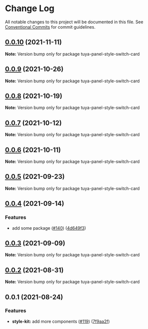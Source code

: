 # Change Log

All notable changes to this project will be documented in this file.
See [Conventional Commits](https://conventionalcommits.org) for commit guidelines.

## [0.0.10](https://github.com/tuya/tuya-panel-kit/compare/tuya-panel-style-switch-card@0.0.9...tuya-panel-style-switch-card@0.0.10) (2021-11-11)

**Note:** Version bump only for package tuya-panel-style-switch-card





## [0.0.9](https://github.com/tuya/tuya-panel-kit/compare/tuya-panel-style-switch-card@0.0.8...tuya-panel-style-switch-card@0.0.9) (2021-10-26)

**Note:** Version bump only for package tuya-panel-style-switch-card





## [0.0.8](https://github.com/tuya/tuya-panel-kit/compare/tuya-panel-style-switch-card@0.0.6...tuya-panel-style-switch-card@0.0.8) (2021-10-19)

**Note:** Version bump only for package tuya-panel-style-switch-card





## [0.0.7](https://github.com/tuya/tuya-panel-kit/compare/tuya-panel-style-switch-card@0.0.6...tuya-panel-style-switch-card@0.0.7) (2021-10-12)

**Note:** Version bump only for package tuya-panel-style-switch-card





## [0.0.6](https://github.com/tuya/tuya-panel-kit/compare/tuya-panel-style-switch-card@0.0.5...tuya-panel-style-switch-card@0.0.6) (2021-10-11)

**Note:** Version bump only for package tuya-panel-style-switch-card





## [0.0.5](https://github.com/tuya/tuya-panel-kit/compare/tuya-panel-style-switch-card@0.0.4...tuya-panel-style-switch-card@0.0.5) (2021-09-23)

**Note:** Version bump only for package tuya-panel-style-switch-card





## [0.0.4](https://github.com/tuya/tuya-panel-kit/compare/tuya-panel-style-switch-card@0.0.3...tuya-panel-style-switch-card@0.0.4) (2021-09-14)


### Features

* add some package ([#140](https://github.com/tuya/tuya-panel-kit/issues/140)) ([4d649f3](https://github.com/tuya/tuya-panel-kit/commit/4d649f3020ac96bc9aa16c0d27f925b13244317c))





## [0.0.3](https://github.com/tuya/tuya-panel-kit/compare/tuya-panel-style-switch-card@0.0.2...tuya-panel-style-switch-card@0.0.3) (2021-09-09)

**Note:** Version bump only for package tuya-panel-style-switch-card





## [0.0.2](https://github.com/tuya/tuya-panel-kit/compare/tuya-panel-style-switch-card@0.0.1...tuya-panel-style-switch-card@0.0.2) (2021-08-31)

**Note:** Version bump only for package tuya-panel-style-switch-card





## 0.0.1 (2021-08-24)


### Features

* **style-kit:** add more components ([#119](https://github.com/tuya/tuya-panel-kit/issues/119)) ([7f9aa2f](https://github.com/tuya/tuya-panel-kit/commit/7f9aa2fecf01c73760eeb88fcc09703ccef3afca))
